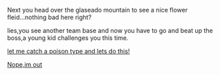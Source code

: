 Next you head over the glaseado mountain to see a nice flower fleid...nothing bad here right?

lies,you see another team base and now you have to go and beat up the boss,a young kid challenges you this time.

[let me catch a poison type and lets do this!](Ortega-defeat.md)


[Nope,im out](Team-star-defeat.md)